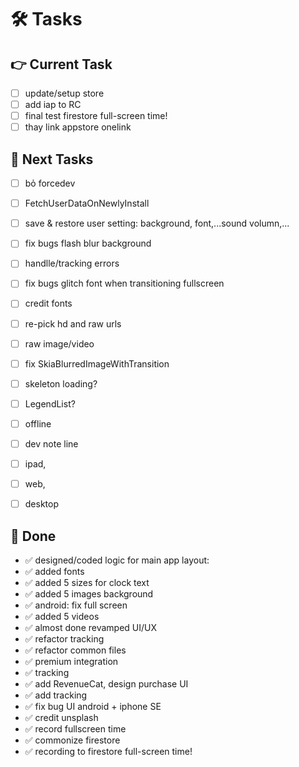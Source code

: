 # 🛠️ Tasks  

## 👉 Current Task    
- [ ] update/setup store
- [ ] add iap to RC
- [ ] final test firestore full-screen time!
- [ ] thay link appstore onelink

## 🙌 Next Tasks  

- [ ] bỏ forcedev

- [ ] FetchUserDataOnNewlyInstall
- [ ] save & restore user setting: background, font,...sound volumn,...
- [ ] fix bugs flash blur background
- [ ] handlle/tracking errors
- [ ] fix bugs glitch font when transitioning fullscreen
- [ ] credit fonts
- [ ] re-pick hd and raw urls
- [ ] raw image/video
- [ ] fix SkiaBlurredImageWithTransition
- [ ] skeleton loading?
- [ ] LegendList?
- [ ] offline
- [ ] dev note line
- [ ] ipad,
- [ ] web,
- [ ] desktop

## 🎉 Done  
- ✅ designed/coded logic for main app layout:
- ✅ added fonts
- ✅ added 5 sizes for clock text
- ✅ added 5 images background
- ✅ android: fix full screen
- ✅ added 5 videos
- ✅ almost done revamped UI/UX
- ✅ refactor tracking
- ✅ refactor common files
- ✅ premium integration
- ✅ tracking
- ✅ add RevenueCat, design purchase UI
- ✅ add tracking
- ✅ fix bug UI android + iphone SE
- ✅ credit unsplash
- ✅ record fullscreen time
- ✅ commonize firestore
- ✅ recording to firestore full-screen time!

